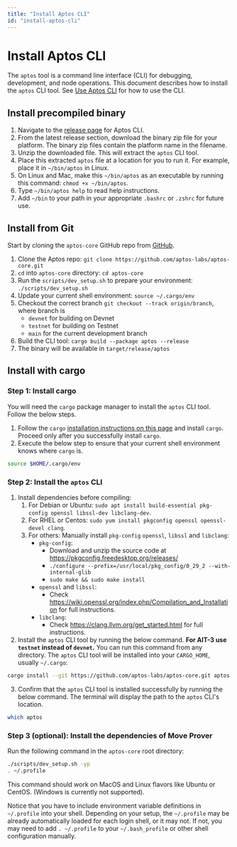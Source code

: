 ```yaml
---
title: "Install Aptos CLI"
id: "install-aptos-cli"
---
```


# Install Aptos CLI

The `aptos` tool is a command line interface (CLI) for debugging, development, and node operations. This document describes how to install the `aptos` CLI tool. See [Use Aptos CLI](use-aptos-cli) for how to use the CLI.

## Install precompiled binary

1. Navigate to the [release page](https://github.com/aptos-labs/aptos-core/releases?q=cli&expanded=true) for Aptos CLI.
2. From the latest release section, download the binary zip file for your platform. The binary zip files contain the platform name in the filename.
3. Unzip the downloaded file. This will extract the `aptos` CLI tool.
4. Place this extracted `aptos` file at a location for you to run it. For example, place it in `~/bin/aptos` in Linux.
5. On Linux and Mac, make this `~/bin/aptos` as an executable by running this command: `chmod +x ~/bin/aptos`.
6. Type `~/bin/aptos help` to read help instructions.
7. Add `~/bin` to your path in your appropriate `.bashrc` or `.zshrc` for future use.

## Install from Git

Start by cloning the `aptos-core` GitHub repo from [GitHub](https://github.com/aptos-labs/aptos-core).

1. Clone the Aptos repo:  `git clone https://github.com/aptos-labs/aptos-core.git`
2. `cd` into `aptos-core` directory: `cd aptos-core`
3. Run the `scripts/dev_setup.sh` to prepare your environment: `./scripts/dev_setup.sh`
4. Update your current shell environment: `source ~/.cargo/env`
5. Checkout the correct branch `git checkout --track origin/branch`, where branch is
    - `devnet` for building on Devnet
    - `testnet` for building on Testnet
    - `main` for the current development branch
6. Build the CLI tool: `cargo build --package aptos --release`
7. The binary will be available in `target/release/aptos`

## Install with cargo

### Step 1: Install cargo

You will need the `cargo` package manager to install the `aptos` CLI tool.  Follow the below steps.

1. Follow the `cargo` [installation instructions on this page](https://doc.rust-lang.org/cargo/getting-started/installation.html)
   and install `cargo`.  Proceed only after you successfully install `cargo`.
2. Execute the below step to ensure that your current shell environment knows where `cargo` is.
```bash
source $HOME/.cargo/env
```

### Step 2: Install the `aptos` CLI

1. Install dependencies before compiling:
   1. For Debian or Ubuntu: `sudo apt install build-essential pkg-config openssl libssl-dev libclang-dev`.
   2. For RHEL or Centos: `sudo yum install pkgconfig openssl openssl-devel clang`.
   3. For others: Manually install `pkg-config` `openssl`, `libssl` and `libclang`:
      - `pkg-config`:
         - Download and unzip the source code at https://pkgconfig.freedesktop.org/releases/
         - `./configure --prefix=/usr/local/pkg_config/0_29_2 --with-internal-glib`
         - `sudo make && sudo make install`
      - `openssl` and `libssl`:
         - Check https://wiki.openssl.org/index.php/Compilation_and_Installation for full instructions.
      - `libclang`:
         - Check https://clang.llvm.org/get_started.html for full instructions.
2. Install the `aptos` CLI tool by running the below command.  **For AIT-3 use `testnet` instead of `devnet`.** You can run this command from any directory.  The `aptos` CLI tool will be installed into your `CARGO_HOME`, usually `~/.cargo`:
```bash
cargo install --git https://github.com/aptos-labs/aptos-core.git aptos --branch devnet
```
3. Confirm that the `aptos` CLI tool is installed successfully by running the below command.  The terminal will display
   the path to the `aptos` CLI's location.
```bash
which aptos
```

### Step 3 (optional): Install the dependencies of Move Prover

Run the following command in the `aptos-core` root directory:
```bash
./scripts/dev_setup.sh -yp
. ~/.profile
```
This command should work on MacOS and Linux flavors like Ubuntu or CentOS. (Windows is currently not supported).

Notice that you have to include environment variable definitions in `~/.profile` into your shell. Depending on your
setup, the  `~/.profile` may be already automatically loaded for each login shell, or it may not. If not, you may
need to add `. ~/.profile` to your `~/.bash_profile` or other shell configuration manually.
